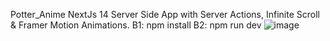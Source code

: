  Potter_Anime
 NextJs 14 Server Side App with Server Actions, Infinite Scroll &amp; Framer Motion Animations.
B1: npm install
B2: npm run dev
![image](https://github.com/haupotter72/Potter_Anime/assets/93704520/f921033c-e605-42c5-9799-69c7cfc4b9ea)
